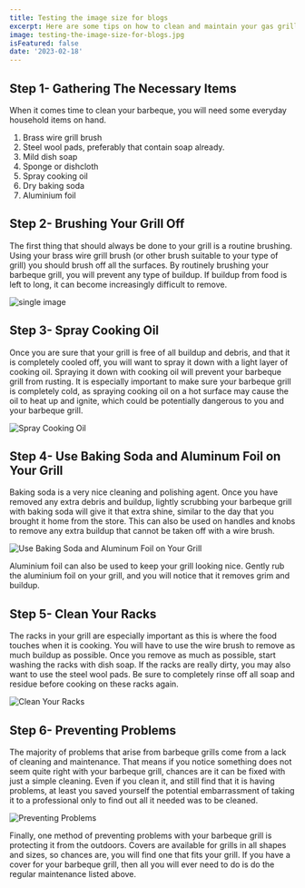 ```yaml
---
title: Testing the image size for blogs
excerpt: Here are some tips on how to clean and maintain your gas grill. Clean BBQ grills are healthier and can make a big difference.
image: testing-the-image-size-for-blogs.jpg
isFeatured: false
date: '2023-02-18'
---
```

## Step 1- Gathering The Necessary Items

When it comes time to clean your barbeque, you will need some everyday household items on hand. 

1. Brass wire grill brush
1. Steel wool pads, preferably that contain soap already.
1. Mild dish soap
1. Sponge or dishcloth
1. Spray cooking oil
1. Dry baking soda
1. Aluminium foil

## Step 2- Brushing Your Grill Off

The first thing that should always be done to your grill is a routine brushing. Using your brass wire grill brush (or other brush suitable to your type of grill) you should brush off all the surfaces. By routinely brushing your barbeque grill, you will prevent any type of buildup. If buildup from food is left to long, it can become increasingly difficult to remove. 

![single image](single-image.webp)

## Step 3- Spray Cooking Oil

Once you are sure that your grill is free of all buildup and debris, and that it is completely cooled off, you will want to spray it down with a light layer of cooking oil. Spraying it down with cooking oil will prevent your barbeque grill from rusting. It is especially important to make sure your barbeque grill is completely cold, as spraying cooking oil on a hot surface may cause the oil to heat up and ignite, which could be potentially dangerous to you and your barbeque grill.

![Spray Cooking Oil](spray-cooking-oil.jpg)

## Step 4- Use Baking Soda and Aluminum Foil on Your Grill 

Baking soda is a very nice cleaning and polishing agent. Once you have removed any extra debris and buildup, lightly scrubbing your barbeque grill with baking soda will give it that extra shine, similar to the day that you brought it home from the store. This can also be used on handles and knobs to remove any extra buildup that cannot be taken off with a wire brush.

![Use Baking Soda and Aluminum Foil on Your Grill](Use-Baking-Soda-and-Aluminum-Foil-on-Your-Grill.jpg)

Aluminium foil can also be used to keep your grill looking nice. Gently rub the aluminium foil on your grill, and you will notice that it removes grim and buildup.

## Step 5- Clean Your Racks

The racks in your grill are especially important as this is where the food touches when it is cooking. You will have to use the wire brush to remove as much buildup as possible. Once you remove as much as possible, start washing the racks with dish soap. If the racks are really dirty, you may also want to use the steel wool pads. Be sure to completely rinse off all soap and residue before cooking on these racks again.

![Clean Your Racks](clean-your-racks.jpg)

## Step 6- Preventing Problems

The majority of problems that arise from barbeque grills come from a lack of cleaning and maintenance. That means if you notice something does not seem quite right with your barbeque grill, chances are it can be fixed with just a simple cleaning. Even if you clean it, and still find that it is having problems, at least you saved yourself the potential embarrassment of taking it to a professional only to find out all it needed was to be cleaned.

![Preventing Problems](preventing-grill-problems.jpg)

Finally, one method of preventing problems with your barbeque grill is protecting it from the outdoors. Covers are available for grills in all shapes and sizes, so chances are, you will find one that fits your grill. If you have a cover for your barbeque grill, then all you will ever need to do is do the regular maintenance listed above.

